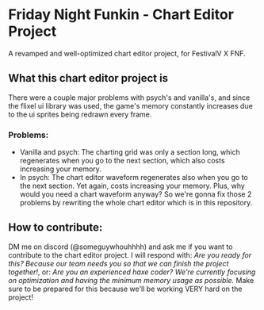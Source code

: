 # Friday Night Funkin - Chart Editor Project

A revamped and well-optimized chart editor project, for FestivalV X FNF.

## What this chart editor project is

There were a couple major problems with psych's and vanilla's, and since the flixel ui library was used,
the game's memory constantly increases due to the ui sprites being redrawn every frame.

### Problems:
- Vanilla and psych: The charting grid was only a section long, which regenerates when you go to the next section, which also costs increasing your memory.
- In psych: The chart editor waveform regenerates also when you go to the next section. Yet again, costs increasing your memory. Plus, why would you need a chart waveform anyway?
So we're gonna fix those 2 problems by rewriting the whole chart editor which is in this repository.

## How to contribute:
DM me on discord (@someguywhouhhhh) and ask me if you want to contribute to the chart editor project.
I will respond with: *Are you ready for this? Because our team needs you so that we can finish the project together!*, or: *Are you an experienced haxe coder? We're currently focusing on optimization and having the minimum memory usage as possible.*
Make sure to be prepared for this because we'll be working VERY hard on the project!